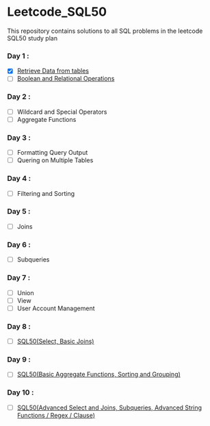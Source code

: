 # Leetcode_SQL50
This repository contains solutions to all SQL problems in the leetcode SQL50 study plan

  ### Day 1 :
   - [X] [Retrieve Data from tables](https://www.w3resource.com/sql-exercises/sql-retrieve-from-table.php)
   - [ ] [Boolean and Relational Operations](https://www.w3resource.com/sql-exercises/sql-boolean-operators.php)
  ### Day 2 :     
   - [ ] Wildcard and Special Operators
   - [ ] Aggregate Functions
  ### Day 3 :     
   - [ ] Formatting Query Output
   - [ ] Quering on Multiple Tables
  ### Day 4 :   
   - [ ] Filtering and Sorting
   ### Day 5 :   
   - [ ] Joins
  ### Day 6 : 
   - [ ] Subqueries
  ### Day 7 : 
   - [ ] Union
   - [ ] View
   - [ ] User Account Management
  ### Day 8 :
   - [ ] [SQL50(Select, Basic Joins)](https://leetcode.com/studyplan/top-sql-50/)
  ### Day 9 :
   - [ ] [SQL50(Basic Aggregate Functions, Sorting and Grouping)](https://leetcode.com/studyplan/top-sql-50/)
  ### Day 10 :
   - [ ] [SQL50(Advanced Select and Joins, Subqueries, Advanced String Functions / Regex / Clause)](https://leetcode.com/studyplan/top-sql-50/)
